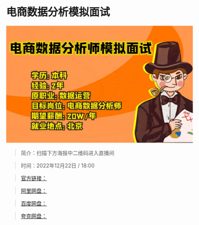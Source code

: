 # 电商数据分析模拟面试

![img](../../assets/b2c305578a544e7a9b916aa01e573f9a.jpg)

> 简介：扫描下方海报中二维码进入直播间

> 时间：2022年12月22日 / 18:00

> [官方链接：]()

> [阿里网盘：]()

> [百度网盘：]()

> [夸克网盘：]()

